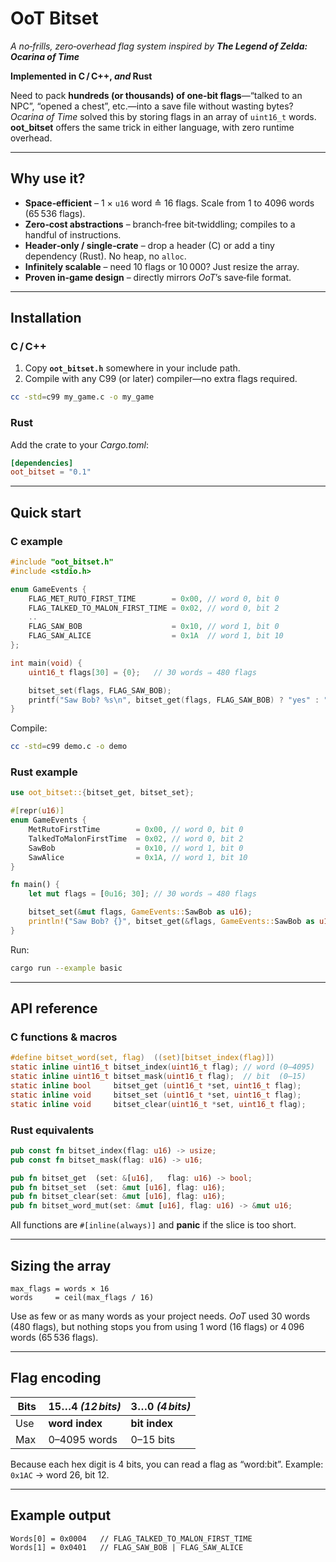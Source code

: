 # OoT Bitset

*A no‑frills, zero‑overhead flag system inspired by **The Legend of Zelda: Ocarina of Time***

**Implemented in C / C++, *and* Rust**

Need to pack **hundreds (or thousands) of one‑bit flags**—“talked to an NPC”, “opened a chest”, etc.—into a save file without wasting bytes?  *Ocarina of Time* solved this by storing flags in an array of `uint16_t` words. **oot\_bitset** offers the same trick in either language, with zero runtime overhead.

---

## Why use it?

* **Space‑efficient** – 1 × `u16` word ≙ 16 flags. Scale from 1 to 4096 words (65 536 flags).
* **Zero‑cost abstractions** – branch‑free bit‑twiddling; compiles to a handful of instructions.
* **Header‑only / single‑crate** – drop a header (C) or add a tiny dependency (Rust). No heap, no `alloc`.
* **Infinitely scalable** – need 10 flags or 10 000? Just resize the array.
* **Proven in‑game design** – directly mirrors *OoT*’s save‑file format.

---

## Installation

### C / C++

1. Copy **`oot_bitset.h`** somewhere in your include path.
2. Compile with any C99 (or later) compiler—no extra flags required.

```bash
cc -std=c99 my_game.c -o my_game
```

### Rust

Add the crate to your *Cargo.toml*:

```toml
[dependencies]
oot_bitset = "0.1"
```

---

## Quick start

### C example

```c
#include "oot_bitset.h"
#include <stdio.h>

enum GameEvents {
    FLAG_MET_RUTO_FIRST_TIME        = 0x00, // word 0, bit 0
    FLAG_TALKED_TO_MALON_FIRST_TIME = 0x02, // word 0, bit 2
    ..
    FLAG_SAW_BOB                    = 0x10, // word 1, bit 0
    FLAG_SAW_ALICE                  = 0x1A  // word 1, bit 10
};

int main(void) {
    uint16_t flags[30] = {0};   // 30 words ⇒ 480 flags

    bitset_set(flags, FLAG_SAW_BOB);
    printf("Saw Bob? %s\n", bitset_get(flags, FLAG_SAW_BOB) ? "yes" : "no");
}
```

Compile:

```bash
cc -std=c99 demo.c -o demo
```

### Rust example

```rust
use oot_bitset::{bitset_get, bitset_set};

#[repr(u16)]
enum GameEvents {
    MetRutoFirstTime        = 0x00, // word 0, bit 0
    TalkedToMalonFirstTime  = 0x02, // word 0, bit 2
    SawBob                  = 0x10, // word 1, bit 0
    SawAlice                = 0x1A, // word 1, bit 10
}

fn main() {
    let mut flags = [0u16; 30]; // 30 words ⇒ 480 flags

    bitset_set(&mut flags, GameEvents::SawBob as u16);
    println!("Saw Bob? {}", bitset_get(&flags, GameEvents::SawBob as u16));
}
```

Run:

```bash
cargo run --example basic
```

---

## API reference

### C functions & macros

```c
#define bitset_word(set, flag)  ((set)[bitset_index(flag)])
static inline uint16_t bitset_index(uint16_t flag); // word (0–4095)
static inline uint16_t bitset_mask(uint16_t flag);  // bit  (0–15)
static inline bool     bitset_get (uint16_t *set, uint16_t flag);
static inline void     bitset_set (uint16_t *set, uint16_t flag);
static inline void     bitset_clear(uint16_t *set, uint16_t flag);
```

### Rust equivalents

```rust
pub const fn bitset_index(flag: u16) -> usize;
pub const fn bitset_mask(flag: u16) -> u16;

pub fn bitset_get  (set: &[u16],   flag: u16) -> bool;
pub fn bitset_set  (set: &mut [u16], flag: u16);
pub fn bitset_clear(set: &mut [u16], flag: u16);
pub fn bitset_word_mut(set: &mut [u16], flag: u16) -> &mut u16;
```

All functions are `#[inline(always)]` and **panic** if the slice is too short.

---

## Sizing the array

```
max_flags = words × 16
words     = ceil(max_flags / 16)
```

Use as few or as many words as your project needs. *OoT* used 30 words (480 flags), but nothing stops you from using 1 word (16 flags) or 4 096 words (65 536 flags).

---

## Flag encoding

| Bits | 15…4 *(12 bits)* | 3…0 *(4 bits)* |
| ---- | ---------------- | -------------- |
| Use  | **word index**   | **bit index**  |
| Max  | 0–4095 words     | 0–15 bits      |

Because each hex digit is 4 bits, you can read a flag as “word\:bit”.
Example: `0x1AC` → word 26, bit 12.

---

## Example output

```
Words[0] = 0x0004   // FLAG_TALKED_TO_MALON_FIRST_TIME
Words[1] = 0x0401   // FLAG_SAW_BOB | FLAG_SAW_ALICE
```
